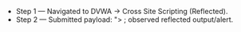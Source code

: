 - Step 1 — Navigated to DVWA → Cross Site Scripting (Reflected).
- Step 2 — Submitted payload: "><script>alert(document.cookie)</script> ; observed reflected output/alert.
